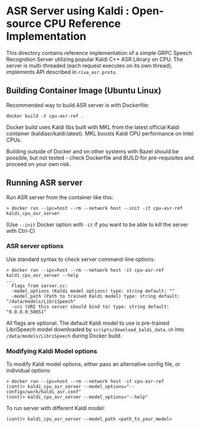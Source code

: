 # ASR Server using Kaldi : Open-source CPU Reference Implementation

This directory contains reference implementation of a simple GRPC Speech Recognition Server utilizing popular Kaldi C++ ASR Library on CPU.
The server is multi-threaded (each request executes on its own thread), implements API described in `riva_asr.proto`.

## Building Container Image (Ubuntu Linux)

Recommended way to build ASR server is with Dockerfile:

```
docker build -t cpu-asr-ref .
```

Docker build uses Kaldi libs built with MKL from the latest official Kaldi container (kaldiasr/kaldi:latest).
MKL boosts Kaldi CPU performance on Intel CPUs. 

Building outside of Docker and on other systems with Bazel should be possible, but not tested - check Dockerfile and BUILD for pre-requisites and proceed on your own risk.


## Running ASR server

Run ASR server from the container like this:
```
> docker run --ipc=host --rm --network host --init -it cpu-asr-ref kaldi_cpu_asr_server
```

(Use `--init` Docker option with `-it` if you want to be able to kill the server with Ctrl-C) 

### ASR server options

Use standard syntax to check server command-line options:
```
> docker run --ipc=host --rm --network host -it cpu-asr-ref kaldi_cpu_asr_server --help
...
  Flags from server.cc:
  -model_options (Kaldi model options) type: string default: ""
  -model_path (Path to trained Kaldi model) type: string default: "/data/models/LibriSpeech"
  -uri (URI this server should bind to) type: string default: "0.0.0.0:50051"		    
```

  All flags are optional. The default Kaldi model to use is pre-trained LibriSpeech model downloaded by `scripts/download_kaldi_data.sh` into `/data/models/LibriSpeech` during Docker build.

### Modifying Kaldi Model options

To modify Kaldi model options, either pass an alternative config file, or individual options:  
  ```
  > docker run --ipc=host --rm --network host -it cpu-asr-ref
  (cont)> kaldi_cpu_asr_server --model_options="--config=/work/kaldi_asr.conf"
  (cont)> kaldi_cpu_asr_server --model_options="--help"
  ```

To run server with different Kaldi model:
  ```
  (cont)> kaldi_cpu_asr_server --model_path <path_to_your_model>
  ```

